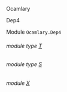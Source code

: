 Ocamlary

Dep4

Module `Ocamlary.Dep4`

<a id="module-type-T"></a>

###### module type [T](Ocamlary.Dep4.module-type-T.md)

<a id="module-type-S"></a>

###### module type [S](Ocamlary.Dep4.module-type-S.md)

<a id="module-X"></a>

###### module [X](Ocamlary.Dep4.X.md)